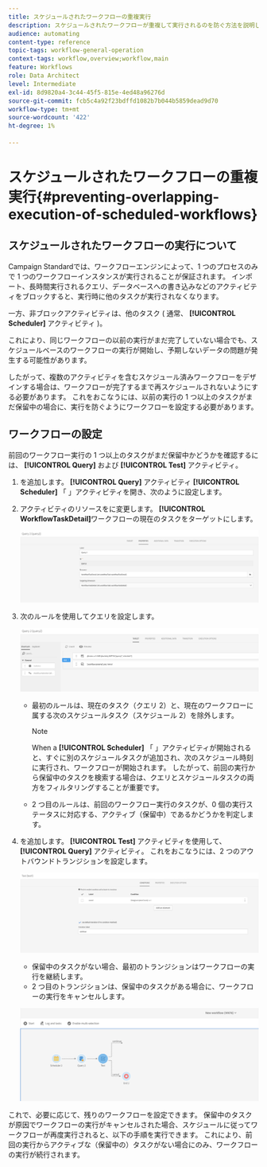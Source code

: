 ```yaml
---
title: スケジュールされたワークフローの重複実行
description: スケジュールされたワークフローが重複して実行されるのを防ぐ方法を説明します。
audience: automating
content-type: reference
topic-tags: workflow-general-operation
context-tags: workflow,overview;workflow,main
feature: Workflows
role: Data Architect
level: Intermediate
exl-id: 8d9820a4-3c44-45f5-815e-4ed48a96276d
source-git-commit: fcb5c4a92f23bdffd1082b7b044b5859dead9d70
workflow-type: tm+mt
source-wordcount: '422'
ht-degree: 1%

---
```


# スケジュールされたワークフローの重複実行{#preventing-overlapping-execution-of-scheduled-workflows}

## スケジュールされたワークフローの実行について

Campaign Standardでは、ワークフローエンジンによって、1 つのプロセスのみで 1 つのワークフローインスタンスが実行されることが保証されます。 インポート、長時間実行されるクエリ、データベースへの書き込みなどのアクティビティをブロックすると、実行時に他のタスクが実行されなくなります。

一方、非ブロックアクティビティは、他のタスク ( 通常、 **[!UICONTROL Scheduler]** アクティビティ )。

これにより、同じワークフローの以前の実行がまだ完了していない場合でも、スケジュールベースのワークフローの実行が開始し、予期しないデータの問題が発生する可能性があります。

したがって、複数のアクティビティを含むスケジュール済みワークフローをデザインする場合は、ワークフローが完了するまで再スケジュールされないようにする必要があります。 これをおこなうには、以前の実行の 1 つ以上のタスクがまだ保留中の場合に、実行を防ぐようにワークフローを設定する必要があります。

## ワークフローの設定

前回のワークフロー実行の 1 つ以上のタスクがまだ保留中かどうかを確認するには、 **[!UICONTROL Query]** および **[!UICONTROL Test]** アクティビティ。

1. を追加します。 **[!UICONTROL Query]** アクティビティ **[!UICONTROL Scheduler]** 「 」アクティビティを開き、次のように設定します。

1. アクティビティのリソースをに変更します。 **[!UICONTROL WorkflowTaskDetail]**&#x200B;ワークフローの現在のタスクをターゲットにします。

   ![](assets/scheduled-wkf-resource.png)

1. 次のルールを使用してクエリを設定します。

   ![](assets/scheduled-wkf-query.png)

   * 最初のルールは、現在のタスク（クエリ 2）と、現在のワークフローに属する次のスケジュールタスク（スケジュール 2）を除外します。

      >[!NOTE]
      >
      >When a **[!UICONTROL Scheduler]** 「 」アクティビティが開始されると、すぐに別のスケジュールタスクが追加され、次のスケジュール時刻に実行され、ワークフローが開始されます。 したがって、前回の実行から保留中のタスクを検索する場合は、クエリとスケジュールタスクの両方をフィルタリングすることが重要です。

   * 2 つ目のルールは、前回のワークフロー実行のタスクが、0 個の実行ステータスに対応する、アクティブ（保留中）であるかどうかを判定します。

1. を追加します。 **[!UICONTROL Test]** アクティビティを使用して、 **[!UICONTROL Query]** アクティビティ。 これをおこなうには、2 つのアウトバウンドトランジションを設定します。

   ![](assets/scheduled-wkf-test.png)

   * 保留中のタスクがない場合、最初のトランジションはワークフローの実行を継続します。
   * 2 つ目のトランジションは、保留中のタスクがある場合に、ワークフローの実行をキャンセルします。

   ![](assets/scheduled-wkf-workflow.png)

これで、必要に応じて、残りのワークフローを設定できます。 保留中のタスクが原因でワークフローの実行がキャンセルされた場合、スケジュールに従ってワークフローが再度実行されると、以下の手順を実行できます。 これにより、前回の実行からアクティブな（保留中の）タスクがない場合にのみ、ワークフローの実行が続行されます。
